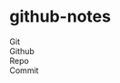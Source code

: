 # github-notes

Git     
Github            
Repo                              
Commit                                 
